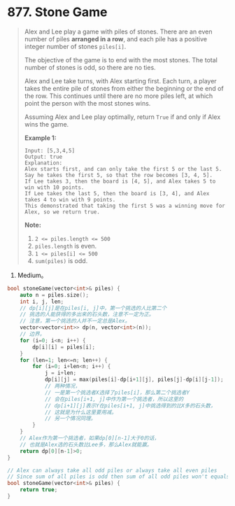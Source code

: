 # 877. Stone Game

> Alex and Lee play a game with piles of stones. There are an even number of piles **arranged in a row**, and each pile has a positive integer number of stones `piles[i]`.
>
> The objective of the game is to end with the most stones. The total number of stones is odd, so there are no ties.
>
> Alex and Lee take turns, with Alex starting first. Each turn, a player takes the entire pile of stones from either the beginning or the end of the row. This continues until there are no more piles left, at which point the person with the most stones wins.
>
> Assuming Alex and Lee play optimally, return `True` if and only if Alex wins the game.
>
> **Example 1:**
>
> ```
> Input: [5,3,4,5]
> Output: true
> Explanation: 
> Alex starts first, and can only take the first 5 or the last 5.
> Say he takes the first 5, so that the row becomes [3, 4, 5].
> If Lee takes 3, then the board is [4, 5], and Alex takes 5 to win with 10 points.
> If Lee takes the last 5, then the board is [3, 4], and Alex takes 4 to win with 9 points.
> This demonstrated that taking the first 5 was a winning move for Alex, so we return true.
> ```
>
> **Note:**
>
> 1. `2 <= piles.length <= 500`
> 2. `piles.length` is even.
> 3. `1 <= piles[i] <= 500`
> 4. `sum(piles)` is odd.

1. Medium。

```cpp
bool stoneGame(vector<int>& piles) {
    auto n = piles.size();
    int i, j, len;
    // dp[i][j]是在piles[i, j]中，第一个挑选的人比第二个
    // 挑选的人能获得的多出来的石头数，注意不一定为正。
    // 注意，第一个挑选的人并不一定总是Alex。
    vector<vector<int>> dp(n, vector<int>(n));
    // 边界。
    for (i=0; i<n; i++) {
        dp[i][i] = piles[i];
    }
    for (len=1; len<=n; len++) {
        for (i=0; i+len<n; i++) {
            j = i+len;
            dp[i][j] = max(piles[i]-dp[i+1][j], piles[j]-dp[i][j-1]);
            // 两种情况，
            // 一是第一个挑选者X选择了piles[i]，那么第二个挑选者Y
            // 会在piles[i+1, j]中作为第一个挑选者，所以这里的
            // dp[i+1][j]表示Y在piles[i+1, j]中挑选得到的比X多的石头数，
            // 这就是为什么这里要用减。
            // 另一个情况同理。
        }
    }
    // Alex作为第一个挑选者，如果dp[0][n-1]大于0的话，
    // 也就是Alex选的石头数比Lee多，那么Alex就能赢。
    return dp[0][n-1]>0;
}
```

```cpp
// Alex can always take all odd piles or always take all even piles
// Since sum of all piles is odd then sum of all odd piles won't equals sum of all even piles, Alex could just take the bigger ones.
bool stoneGame(vector<int>& piles) {
    return true;
}
```

